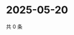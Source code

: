 # 2025-05-20

共 0 条

<!-- BEGIN ZHIHUQUESTIONS -->
<!-- 最后更新时间 Tue May 20 2025 21:26:55 GMT+0800 (China Standard Time) -->

<!-- END ZHIHUQUESTIONS -->
